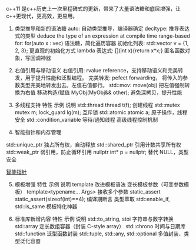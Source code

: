 c++11 是c++历史上一次里程碑式的更新，带来了大量语法糖和底层增强，让c++更现代，更高效，更易用。

1. 类型推导和新的语法糖
auto: 自动类型推导，编译器确定
decltype:           推导表达式的类型  deduce the type of an expression at compile time
range-based for:    for(auto x : vec)  语法糖，简化遍历容器
初始化列表:          std::vector<int> v = {1, 2, 3}; 更直观的初始化方式
lambda 表达式:       [](int x){return x*x;}   匿名函数对象，写回调神器

2. 右值引用与移动语义
右值引用: rvalue reference，支持移动语义和完美转发，用于提升性能和泛型编程。
完美转发: pefect forwarding， 将传入的参数类型完美地转发出去。左值右值都行。
std::mov: move(obj)  把左值强制转换为右值
移动构造/赋值  MyObj(MyObj&& other);  避免深拷贝，提升性能

3. 多线程支持
特性	                     示例	                                说明
std::thread	              thread t(f);	                       创建线程
std::mutex	              mutex m; lock_guard<mutex> lg(m);	   互斥锁
std::atomic	              atomic<int> a;	                     原子操作，线程安全
std::condition_variable	  等待/通知线程	                        高级线程控制机制


4. 智能指针和内存管理

std::unique_ptr	独占所有权，自动释放
std::shared_ptr	引用计数共享所有权
std::weak_ptr	弱引用，防止循环引用
nullptr	int* p = nullptr;	替代 NULL，类型安全

[智能指针](smart%20pointer智能指针.md)

5. 模板增强
特性	示例	说明
template<typename T>	改进模板语法
变长模板参数（可变参数模板）	template<typename... Args>	接收多个参数
static_assert	static_assert(sizeof(int)==4);	编译期断言
类型萃取	std::enable_if, std::is_same	模板特化神器


6. 标准库新增内容
特性	示例	说明
std::to_string, stoi	字符串与数字转换
std::array	定长数组容器（封装 C-style array）
std::chrono	时间与日期库
std::function	泛型函数封装
std::tuple, std::any, std::optional	多值封装、类型泛化容器






